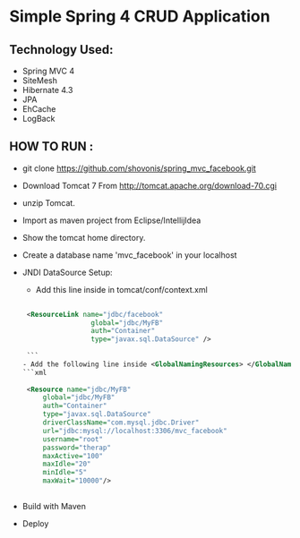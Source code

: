 Simple Spring 4 CRUD Application 
==================================

Technology Used: 
----------------
- Spring MVC 4 
- SiteMesh 
- Hibernate 4.3
- JPA 
- EhCache
- LogBack

HOW TO RUN : 
-------------
- git clone https://github.com/shovonis/spring_mvc_facebook.git
- Download  Tomcat 7 From http://tomcat.apache.org/download-70.cgi
- unzip  Tomcat. 
- Import as maven project from Eclipse/IntellijIdea
- Show the tomcat home directory.
- Create a database name  'mvc_facebook' in your localhost
- JNDI DataSource Setup: 
    - Add this line inside <context> </context> in tomcat/conf/context.xml
    
     ```xml
      
      <ResourceLink name="jdbc/facebook"
                      global="jdbc/MyFB"
                      auth="Container"
                      type="javax.sql.DataSource" />
                      
      ```               
    - Add the following line inside <GlobalNamingResources> </GlobalNamingResources> in tomcat/conf/server.xml
     ```xml
      
      <Resource name="jdbc/MyFB"
          global="jdbc/MyFB"
          auth="Container"
          type="javax.sql.DataSource"
          driverClassName="com.mysql.jdbc.Driver"
          url="jdbc:mysql://localhost:3306/mvc_facebook"
          username="root"
          password="therap"
          maxActive="100"
          maxIdle="20"
          minIdle="5"
          maxWait="10000"/>
          
     ```  
                       
- Build with Maven 
- Deploy

